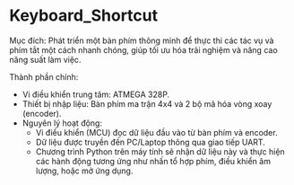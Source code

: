 # Keyboard_Shortcut
Mục đích: Phát triển một bàn phím thông minh để thực thi các tác vụ và phím tắt một cách nhanh chóng, giúp tối ưu hóa trải nghiệm và nâng cao năng suất làm việc.

Thành phần chính:
- Vi điều khiển trung tâm: ATMEGA 328P.
- Thiết bị nhập liệu: Bàn phím ma trận 4x4 và 2 bộ mã hóa vòng xoay (encoder).
- Nguyên lý hoạt động:
  + Vi điều khiển (MCU) đọc dữ liệu đầu vào từ bàn phím và encoder.
  + Dữ liệu được truyền đến PC/Laptop thông qua giao tiếp UART.
  + Chương trình Python trên máy tính sẽ nhận dữ liệu này và thực hiện các hành động tương ứng như nhấn tổ hợp phím, điều khiển âm lượng, hoặc mở ứng dụng.
